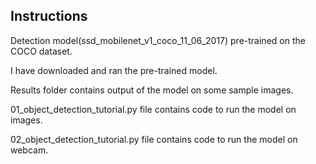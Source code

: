 Instructions
---------------------------------

Detection model(ssd_mobilenet_v1_coco_11_06_2017) pre-trained on 
the COCO dataset.

I have downloaded and ran the pre-trained model.

Results folder contains output of the model on some sample images.

01_object_detection_tutorial.py file contains code to run the model on images.


02_object_detection_tutorial.py file contains code to run the model on webcam. 